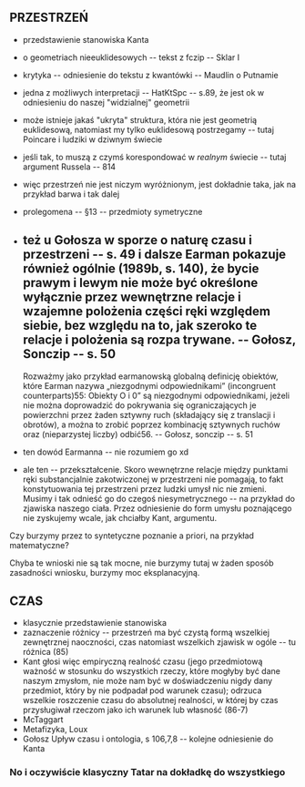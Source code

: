 ## PRZESTRZEŃ

- przedstawienie stanowiska Kanta
- o geometriach nieeuklidesowych -- tekst z fczip -- Sklar I
- krytyka -- odniesienie do tekstu z kwantówki -- Maudlin o Putnamie

- jedna z możliwych interpretacji -- HatKtSpc -- s.89, że jest ok w odniesieniu 
do naszej "widzialnej" geometrii
- może istnieje jakaś "ukryta" struktura, która nie jest geometrią euklidesową, 
natomiast my tylko euklidesową postrzegamy -- tutaj Poincare i ludziki w dziwnym 
świecie
- jeśli tak, to muszą z czymś korespondować w *realnym* świecie -- tutaj 
argument Russela -- 814
- więc przestrzeń nie jest niczym wyróżnionym, jest dokładnie taka, jak na 
przykład barwa i tak dalej

- prolegomena -- §13 -- przedmioty symetryczne
- też u Gołosza w sporze o naturę czasu i przestrzeni -- s. 49 i dalsze
    Earman pokazuje również ogólnie (1989b, s. 140), że bycie prawym i lewym nie 
    może być określone wyłącznie przez wewnętrzne relacje i wzajemne polożenia 
    części ręki względem siebie, bez względu na to, jak szeroko te relacje 
    i polożenia są rozpa trywane. -- Gołosz, Sonczip -- s. 50
    -------------
    Rozważmy jako przykład earmanowską globalną definicję obiektów, które Earman 
    nazywa „niezgodnymi odpowiednikami” (incongruent counterparts)55: Obiekty 
    O i 0” są niezgodnymi odpowiednikami, jeżeli nie można doprowadzić do 
    pokrywania się ograniczających je powierzchni przez żaden sztywny ruch 
    (składający się z translacji i obrotów), a można to zrobić poprzez 
    kombinację sztywnych ruchów oraz (nieparzystej liczby) odbić56. -- Gołosz, 
    sonczip -- s. 51
- ten dowód Earmanna -- nie rozumiem go xd
- ale ten -- przekształcenie. Skoro wewnętrzne relacje między punktami ręki 
substancjalnie zakotwiczonej w przestrzeni nie pomagają, to fakt konstytuowania 
tej przestrzeni przez ludzki umysł nic nie zmieni. Musimy i tak odnieść go do 
czegoś niesymetrycznego -- na przykład do zjawiska naszego ciała. Przez 
odniesienie do form umysłu poznającego nie zyskujemy wcale, jak chciałby Kant, 
argumentu.

Czy burzymy przez to syntetyczne poznanie a priori, na przykład matematyczne?

Chyba te wnioski nie są tak mocne, nie burzymy tutaj w żaden sposób zasadności 
wniosku, burzymy moc eksplanacyjną.

## CZAS

- klasycznie przedstawienie stanowiska
- zaznaczenie różnicy -- przestrzeń ma być czystą formą wszelkiej zewnętrznej 
naoczności, czas natomiast wszelkich zjawisk w ogóle -- tu różnica (85)
- Kant głosi więc empiryczną realność czasu (jego przedmiotową ważność 
w stosunku do wszystkich rzeczy, które mogłyby być dane naszym zmysłom, nie może 
nam być w doświadczeniu nigdy dany przedmiot, który by nie podpadał pod warunek 
czasu); odrzuca wszelkie roszczenie czasu do absolutnej realności, w której by 
czas przysługiwał rzeczom jako ich warunek lub własność (86-7)
- McTaggart
- Metafizyka, Loux
- Gołosz Upływ czasu i ontologia, s 106,7,8 -- kolejne odniesienie do Kanta

### No i oczywiście klasyczny Tatar na dokładkę do wszystkiego

